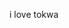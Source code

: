 i love tokwa
<!---
tokwanghilaw/tokwanghilaw is a ✨ special ✨ repository because its `README.md` (this file) appears on your GitHub profile.
You can click the Preview link to take a look at your changes.
--->
